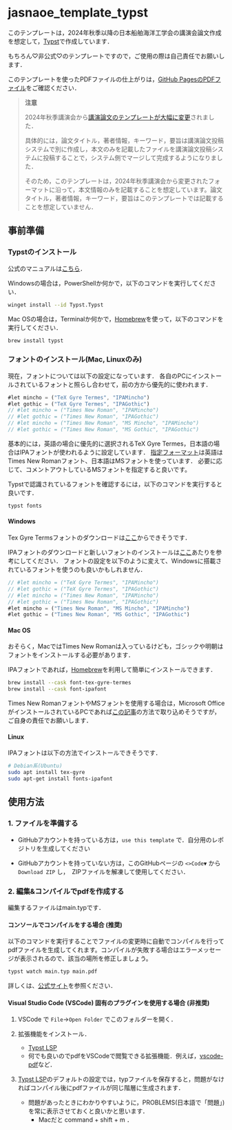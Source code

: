 # jasnaoe_template_typst

このテンプレートは，2024年秋季以降の日本船舶海洋工学会の講演会論文作成を想定して，[Typst](https://typst.app)で作成しています．

もちろん♡非公式♡のテンプレートですので，ご使用の際は自己責任でお願いします．

このテンプレートを使ったPDFファイルの仕上がりは，[GitHub PagesのPDFファイル](https://taiga4112.github.io/jasnaoe_template_typst/main.pdf)をご確認ください．

> **注意**
>
> 2024年秋季講演会から[講演論文のテンプレートが大幅に変更]("https://www.jasnaoe.or.jp/lecture/2024aut/thesis.html?id=yoryo")されました．
>
> 具体的には，論文タイトル，著者情報，キーワード，要旨は講演論文投稿システムで別に作成し，本文のみを記載したファイルを講演論文投稿システムに投稿することで，システム側でマージして完成するようになりました．
>
> そのため，このテンプレートは，2024年秋季講演会から変更されたフォーマットに沿って，本文情報のみを記載することを想定しています。論文タイトル，著者情報，キーワード，要旨はこのテンプレートでは記載することを想定していません．

## 事前準備

### Typstのインストール

公式のマニュアルは[こちら](https://github.com/typst/typst?tab=readme-ov-file#installation)．

Windowsの場合は，PowerShellか何かで，以下のコマンドを実行してください．

```bash
winget install --id Typst.Typst
```

Mac OSの場合は，Terminalか何かで，[Homebrew](https://formulae.brew.sh/)を使って，以下のコマンドを実行してください．

```bash
brew install typst
```

### フォントのインストール(Mac, Linuxのみ)

現在，フォントについては以下の設定になっています．
各自のPCにインストールされているフォントと照らし合わせて，前の方から優先的に使われます．

```ts
#let mincho = ("TeX Gyre Termes", "IPAMincho")
#let gothic = ("TeX Gyre Termes", "IPAGothic")
// #let mincho = ("Times New Roman", "IPAMincho")
// #let gothic = ("Times New Roman", "IPAGothic")
// #let mincho = ("Times New Roman", "MS Mincho", "IPAMincho")
// #let gothic = ("Times New Roman", "MS Gothic", "IPAGothic")
```

基本的には，英語の場合に優先的に選択されるTeX Gyre Termes，日本語の場合はIPAフォントが使われるように設定しています．
[指定フォーマット](https://www.jasnaoe.or.jp/lecture/2024aut/thesis.html?id=yoryo)は英語はTimes New Romanフォント、日本語はMSフォントを使っています．
必要に応じて、コメントアウトしているMSフォントを指定すると良いです。

Typstで認識されているフォントを確認するには，以下のコマンドを実行すると良いです．

```bash
typst fonts
```

#### Windows

Tex Gyre Termsフォントのダウンロードは[ここ](https://www.1001fonts.com/tex-gyre-termes-font.html)からできそうです．

IPAフォントのダウンロードと新しいフォントのインストールは[ここ](https://www.kisnet.or.jp/~kanou/index.php?windows/windows%E5%85%B1%E9%80%9A/IPAFont%E3%81%AE%E3%82%A4%E3%83%B3%E3%82%B9%E3%83%88%E3%83%BC%E3%83%AB)あたりを参考にしてください．
フォントの設定を以下のように変えて、Windowsに搭載されているフォントを使うのも良いかもしれません．

```ts
// #let mincho = ("TeX Gyre Termes", "IPAMincho")
// #let gothic = ("TeX Gyre Termes", "IPAGothic")
// #let mincho = ("Times New Roman", "IPAMincho")
// #let gothic = ("Times New Roman", "IPAGothic")
#let mincho = ("Times New Roman", "MS Mincho", "IPAMincho")
#let gothic = ("Times New Roman", "MS Gothic", "IPAGothic")
```

#### Mac OS

おそらく，MacではTimes New Romanは入っているけども，ゴシックや明朝はフォントをインストールする必要があります．

IPAフォントであれば，[Homebrew](https://formulae.brew.sh/)を利用して簡単にインストールできます．

```bash
brew install --cask font-tex-gyre-termes
brew install --cask font-ipafont
```

Times New RomanフォントやMSフォントを使用する場合は，Microsoft OfficeがインストールされているPCであれば[この記事](https://note.com/tomorrow311/n/ne835a8c525a9)の方法で取り込めそうですが，ご自身の責任でお願いします．

#### Linux

IPAフォントは以下の方法でインストールできそうです．

```bash
# Debian系(Ubuntu)
sudo apt install tex-gyre
sudo apt-get install fonts-ipafont
```

## 使用方法

### 1. ファイルを準備する

- GitHubアカウントを持っている方は，`use this template` で．自分用のレポジトリを生成してください

- GitHubアカウントを持っていない方は，このGitHubページの `<>Code▼` から `Download ZIP` し，　ZIPファイルを解凍して使用してください．

### 2. 編集&コンパイルでpdfを作成する

編集するファイルはmain.typです．

#### コンソールでコンパイルをする場合 (推奨)

以下のコマンドを実行することでファイルの変更時に自動でコンパイルを行ってpdfファイルを生成してくれます。コンパイルが失敗する場合はエラーメッセージが表示されるので、該当の場所を修正しましょう。

```sh
typst watch main.typ main.pdf
```

詳しくは、[公式サイト](https://github.com/typst/typst?tab=readme-ov-file#usage)を参照ください．

#### Visual Studio Code (VSCode) 固有のプラグインを使用する場合 (非推奨)

1. VSCode で `File`→`Open Folder` でこのフォルダーを開く．

2. 拡張機能をインストール．  
    - [Typst LSP](https://marketplace.visualstudio.com/items?itemName=nvarner.typst-lsp)
    - 何でも良いのでpdfをVSCodeで閲覧できる拡張機能．例えば，[vscode-pdf](https://marketplace.visualstudio.com/items?itemName=tomoki1207.pdf)など．

3. [Typst LSP](https://marketplace.visualstudio.com/items?itemName=nvarner.typst-lsp)のデフォルトの設定では，typファイルを保存すると，問題がなければコンパイル後にpdfファイルが同じ階層に生成されます．
    - 問題があったときにわかりやすいように，PROBLEMS(日本語で「問題」)を常に表示させておくと良いかと思います．
        - Macだと command + shift + m ．

